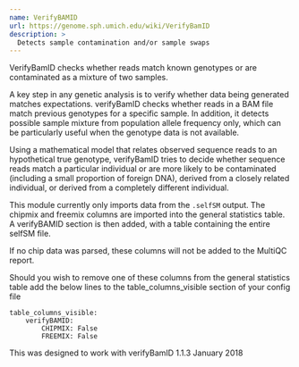 ```yaml
---
name: VerifyBAMID
url: https://genome.sph.umich.edu/wiki/VerifyBamID
description: >
  Detects sample contamination and/or sample swaps
---
```


VerifyBamID checks whether reads match known genotypes or are contaminated as a mixture of two samples.

A key step in any genetic analysis is to verify whether data being generated matches expectations.
verifyBamID checks whether reads in a BAM file match previous genotypes for a specific sample.
In addition, it detects possible sample mixture from population allele frequency only, which can be
particularly useful when the genotype data is not available.

Using a mathematical model that relates observed sequence reads to an hypothetical true genotype,
verifyBamID tries to decide whether sequence reads match a particular individual or are more likely
to be contaminated (including a small proportion of foreign DNA), derived from a closely related
individual, or derived from a completely different individual.

This module currently only imports data from the `.selfSM` output.
The chipmix and freemix columns are imported into the general statistics table.
A verifyBAMID section is then added, with a table containing the entire selfSM file.

If no chip data was parsed, these columns will not be added to the MultiQC report.

Should you wish to remove one of these columns from the general statistics table add the below lines to the table_columns_visible section of your config file

    table_columns_visible:
        verifyBAMID:
            CHIPMIX: False
            FREEMIX: False

This was designed to work with verifyBamID 1.1.3 January 2018
